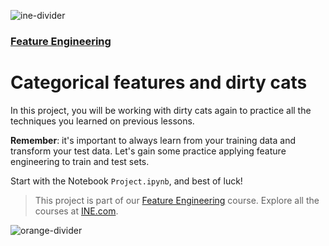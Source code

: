 ![ine-divider](https://user-images.githubusercontent.com/7065401/92672068-398e8080-f2ee-11ea-82d6-ad53f7feb5c0.png)

### [Feature Engineering](https://my.ine.com/course/feature-engineering/e29ead94-59b9-4e04-bfbe-46fa8ba173e1)

# Categorical features and dirty cats

In this project, you will be working with dirty cats again to practice all the techniques you learned on previous lessons.  

**Remember**: it's important to always learn from your training data and transform your test data.  Let's gain some practice applying feature engineering to train and test sets.

Start with the Notebook `Project.ipynb`, and best of luck!

> This project is part of our [Feature Engineering](https://my.ine.com/course/feature-engineering/e29ead94-59b9-4e04-bfbe-46fa8ba173e1) course. Explore all the courses at [INE.com](https://ine.com/).

![orange-divider](https://user-images.githubusercontent.com/7065401/92672455-187a5f80-f2ef-11ea-890c-40be9474f7b7.png)
